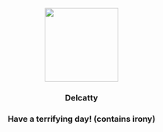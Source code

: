 <p align="center">
    <img src="https://raw.githubusercontent.com/PokeAPI/sprites/master/sprites/pokemon/301.png" width="150" height="150">
</p>
<h3 align="center"> <b>Delcatty</b></h3>
<h3 align="center">Have a terrifying day! (contains irony)</h3>

